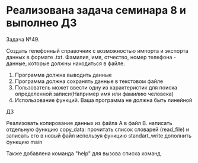 # Реализована задача семинара 8 и выполнео ДЗ

Задача №49. 

Создать телефонный справочник с
возможностью импорта и экспорта данных в
формате .txt. Фамилия, имя, отчество, номер
телефона - данные, которые должны находиться
в файле.
1. Программа должна выводить данные
2. Программа должна сохранять данные в
текстовом файле
3. Пользователь может ввести одну из
характеристик для поиска определенной
записи(Например имя или фамилию
человека)
4. Использование функций. Ваша программа
не должна быть линейной

ДЗ

Реализовать копирование данных из файла А в файл B.
написать отдельную функцию copy_data:
прочитать список словарей (read_file)
и записать его в новый файл используя функцию standart_write
дополнить функцию main

Также добавлена команда "help" для вызова списка команд
